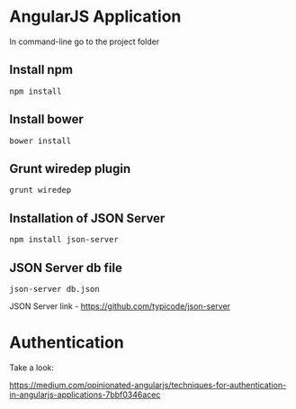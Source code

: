<h1>AngularJS Application</h1>

<p>In command-line go to the project folder</p>

<h2>Install npm</h2>
<pre>npm install</pre>

<h2>Install bower</h2>
<pre>bower install</pre>

<h2>Grunt wiredep plugin</h2>
<pre>grunt wiredep</pre>

<h2>Installation of JSON Server</h2>

<pre>npm install json-server</pre>

<h2>JSON Server db file</h2>

<pre>json-server db.json</pre>

<p>JSON Server link - <a href="https://github.com/typicode/json-server">https://github.com/typicode/json-server</a></p>

<h1>Authentication</h1>
<p>Take a look:</p>
<a href="https://medium.com/opinionated-angularjs/techniques-for-authentication-in-angularjs-applications-7bbf0346acec">https://medium.com/opinionated-angularjs/techniques-for-authentication-in-angularjs-applications-7bbf0346acec</a>